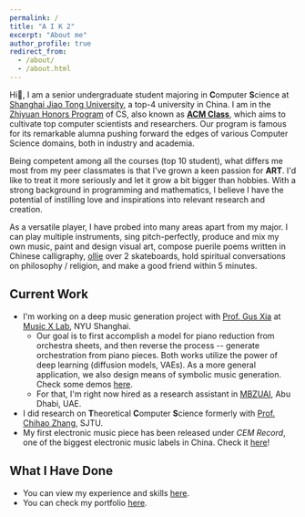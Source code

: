 ```yaml
---
permalink: /
title: "A I K 2"
excerpt: "About me"
author_profile: true
redirect_from: 
  - /about/
  - /about.html
---
```


Hi👋, I am a senior undergraduate student majoring in **C**omputer **S**cience at [Shanghai Jiao Tong University](https://en.sjtu.edu.cn/), a top-4 university in China. I am in the [Zhiyuan Honors Program](https://en.zhiyuan.sjtu.edu.cn/) of CS, also known as [**ACM Class**](https://acm.sjtu.edu.cn/home), which aims to cultivate top computer scientists and researchers. Our program is famous for its remarkable alumna pushing forward the edges of various Computer Science domains, both in industry and academia.

Being competent among all the courses (top 10 student), what differs me most from my peer classmates is that I've grown a keen passion for **ART**. I'd like to treat it more seriously and let it grow a bit bigger than hobbies. With a strong background in programming and mathematics, I believe I have the potential of instilling love and inspirations into relevant research and creation.

As a versatile player, I have probed into many areas apart from my major. I can play multiple instruments, sing pitch-perfectly, produce and mix my own music, paint and design visual art, compose puerile poems written in Chinese calligraphy, [ollie](https://en.wikipedia.org/wiki/Ollie_(skateboarding)) over 2 skateboards, hold spiritual conversations on philosophy / religion, and make a good friend within 5 minutes.

## Current Work

- I'm working on a deep music generation project with [Prof. Gus Xia](https://www.cs.cmu.edu/~gxia/) at [Music X Lab](http://www.musicxlab.com), NYU Shanghai.
    - Our goal is to first accomplish a model for piano reduction from orchestra sheets, and then reverse the process -- generate orchestration from piano pieces. Both works utilize the power of deep learning (diffusion models, VAEs). As a more general application, we also design means of symbolic music generation. Check some demos [here](/publications/piano-roll-diffusion).
    - For that, I'm right now hired as a research assistant in [MBZUAI](https://mbzuai.ac.ae/), Abu Dhabi, UAE.
- I did research on **T**heoretical **C**omputer **S**cience formerly with [Prof. Chihao Zhang](http://chihaozhang.com), SJTU.
- My first electronic music piece has been released under *CEM Record*, one of the biggest electronic music labels in China. Check it [here](/portfolio/sunset_sea/)!

## What I Have Done

- You can view my experience and skills [here](/cv/).
- You can check my portfolio [here](/portfolio/).
